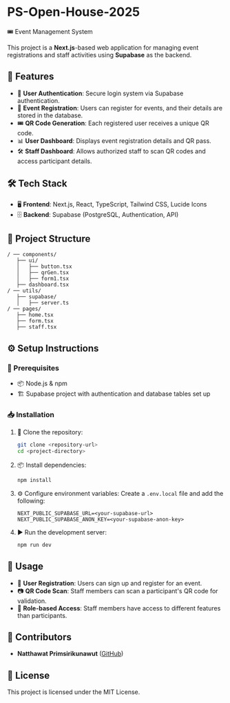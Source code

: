 # PS-Open-House-2025
🎟️ Event Management System

This project is a **Next.js**-based web application for managing event registrations and staff activities using **Supabase** as the backend.

## 🚀 Features
- 🔐 **User Authentication**: Secure login system via Supabase authentication.
- 📝 **Event Registration**: Users can register for events, and their details are stored in the database.
- 🎟️ **QR Code Generation**: Each registered user receives a unique QR code.
- 📊 **User Dashboard**: Displays event registration details and QR pass.
- 🛠️ **Staff Dashboard**: Allows authorized staff to scan QR codes and access participant details.

## 🛠️ Tech Stack
- 🖥️ **Frontend**: Next.js, React, TypeScript, Tailwind CSS, Lucide Icons
- 🗄️ **Backend**: Supabase (PostgreSQL, Authentication, API)

## 📁 Project Structure
```
/ ── components/
   ├── ui/
   │   ├── button.tsx
   │   ├── qrGen.tsx
   │   ├── form1.tsx
   ├── dashboard.tsx
/ ── utils/
   ├── supabase/
   │   ├── server.ts
/ ── pages/
   ├── home.tsx
   ├── form.tsx
   ├── staff.tsx
```

## ⚙️ Setup Instructions
### 📌 Prerequisites
- 📦 Node.js & npm
- 🏗️ Supabase project with authentication and database tables set up

### 📥 Installation
1. 📂 Clone the repository:
   ```sh
   git clone <repository-url>
   cd <project-directory>
   ```
2. 📦 Install dependencies:
   ```sh
   npm install
   ```
3. ⚙️ Configure environment variables:
   Create a `.env.local` file and add the following:
   ```env
   NEXT_PUBLIC_SUPABASE_URL=<your-supabase-url>
   NEXT_PUBLIC_SUPABASE_ANON_KEY=<your-supabase-anon-key>
   ```
4. ▶️ Run the development server:
   ```sh
   npm run dev
   ```

## 🎯 Usage
- 📝 **User Registration**: Users can sign up and register for an event.
- 📷 **QR Code Scan**: Staff members can scan a participant's QR code for validation.
- 🔑 **Role-based Access**: Staff members have access to different features than participants.

## 👥 Contributors
- **Natthawat Primsirikunawut** ([GitHub](https://github.com/N0TAW00D))

## 📜 License
This project is licensed under the MIT License.

